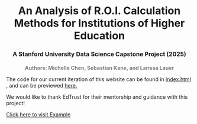 <h1 style="text-align: center;">An Analysis of R.O.I. Calculation Methods for Institutions of Higher Education</h1>
<h3 style="text-align: center; font-size: 16px;">A Stanford University Data Science Capstone Project (2025)</h3>
<h3 style="text-align: center; color: gray; font-size: 14px;">Authors: Michelle Chen, Sebastian Kane, and Larissa Lauer</h3>
<p>
The code for our current iteration of this website can be found in <a href="https://github.com/larissalauer/edtrust-capstone/blob/main/index.html"> index.html </a>, and can be previewed <a href="https://larissalauer.github.io/edtrust-capstone/"> here. </a>

We would like to thank EdTrust for their mentorship and guidance with this project!
</p>
<a href="https://www.example.com">Click here to visit Example</a>
